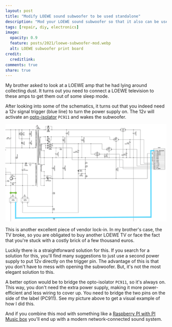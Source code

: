 ```yaml
---
layout: post
title: "Modify LOEWE sound subwoofer to be used standalone"
description: "Mod your LOEWE sound subwoofer so that it also can be used without a television"
tags: [repair, diy, electronics]
image:
  opacity: 0.9
  feature: posts/2021/loewe-subwoofer-mod.webp
  alt: LOEWE subwoofer print board
credit:
  creditlink:
comments: true
share: true
---
```

My brother asked to look at a LOEWE amp that he had lying around collecting dust. It turns out you need to connect a LOEWE television to these amps to get them out of some sleep mode.

After looking into some of the schematics, it turns out that you indeed need a 12v signal trigger (blue line) to turn the power supply on. The 12v will activate an [opto-isolator](https://en.wikipedia.org/wiki/Opto-isolator) `PC911` and wakes the subwoofer.

![LOEWE subwoofer schematics trigger standalone](/images/posts/2021/loewe-subwoofer-schematics.png)

This is another excellent piece of vendor lock-in. In my brother's case, the TV broke, so you are obligated to buy another LOEWE TV or face the fact that you're stuck with a costly brick of a few thousand euros.

Luckily there is a straightforward solution for this. If you search for a solution for this, you'll find many suggestions to just use a second power supply to put 12v directly on the trigger pin. The advantage of this is that you don't have to mess with opening the subwoofer. But, it's not the most elegant solution to this.

A better option would be to bridge the opto-isolator `PC911`, so it's always on. This way, you don't need the extra power supply, making it more power-efficient and less wiring to cover up.
You need to bridge the two pins on the side of the label (PC911). See my picture above to get a visual example of how I did this.

And if you combine this mod with something like a [Raspberry PI with PI Music box](https://www.sitebase.be/diy-remote-speaker-with-raspberry-pi/) you'll end up with a modern network-connected sound system.
